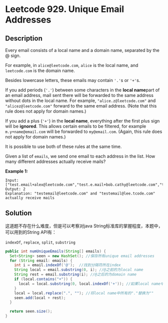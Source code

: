 # Leetcode 929. Unique Email Addresses

## Description

Every email consists of a local name and a domain name, separated by the @ sign.

For example, in `alice@leetcode.com`, `alice` is the local name, and `leetcode.com` is the domain name.

Besides lowercase letters, these emails may contain `'.'`s or `'+'`s.

If you add periods (`'.'`) between some characters in the **local name**part of an email address, mail sent there will be forwarded to the same address without dots in the local name.  For example, `"alice.z@leetcode.com"` and `"alicez@leetcode.com"` forward to the same email address.  (Note that this rule does not apply for domain names.)

If you add a plus (`'+'`) in the **local name**, everything after the first plus sign will be **ignored**. This allows certain emails to be filtered, for example `m.y+name@email.com` will be forwarded to `my@email.com`.  (Again, this rule does not apply for domain names.)

It is possible to use both of these rules at the same time.

Given a list of `emails`, we send one email to each address in the list.  How many different addresses actually receive mails? 

**Example 1:**

```
Input: ["test.email+alex@leetcode.com","test.e.mail+bob.cathy@leetcode.com","testemail+david@lee.tcode.com"]
Output: 2
Explanation: "testemail@leetcode.com" and "testemail@lee.tcode.com" actually receive mails
```

## Solution 

这道题不存在什么难度，但是可以考察对java String标准库的掌握程度，本题中，可以用到的String API有：

```indexOf```, ```replace```, ```split```, ```substring```

```java
public int numUniqueEmails(String[] emails) {
  Set<String> seen = new HashSet(); //保存所有unique email addresses
  for (String email: emails) {
    int i = email.indexOf('@');  //找到分隔符所在index
    String local = email.substring(0, i); //@之前的为local name
    String rest = email.substring(i); //@之后的为domain name
    if (local.contains("+")) {
      local = local.substring(0, local.indexOf('+')); //如果local name中包含有‘+’符号，取'+'之前的字符串即可，这里也可以使用split方法: local = local.split("+")[0];
    }
    local = local.replace(".", ""); //将local name中所有的"."替换为""
    seen.add(local + rest);
  }

  return seen.size();
}
```

